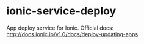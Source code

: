 ionic-service-deploy
====================

App deploy service for Ionic. Official docs: http://docs.ionic.io/v1.0/docs/deploy-updating-apps
